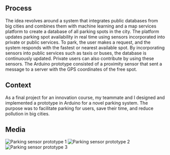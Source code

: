 ## Process
The idea revolves around a system that integrates public databases from big cities and combines them with machine learning and a map services platform to create a database of all parking spots in the city. The platform updates parking spot availability in real time using sensors incorporated into private or public services. To park, the user makes a request, and the system responds with the fastest or nearest available spot. By incorporating sensors into public services such as taxis or buses, the database is continuously updated. Private users can also contribute by using these sensors. The Arduino prototype consisted of a proximity sensor that sent a message to a server with the GPS coordinates of the free spot.

## Context
As a final project for an innovation course, my teammate and I designed and implemented a prototype in Arduino for a novel parking system. The purpose was to facilitate parking for users, save their time, and reduce pollution in big cities.

## Media
![Parking sensor prototype 1](/images/parking0.png)
![Parking sensor prototype 2](/images/parking1.png)
![Parking sensor prototype 3](/images/parking2.jpeg)